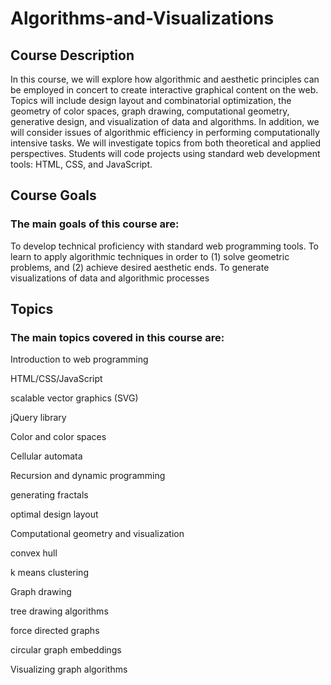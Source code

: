 # Algorithms-and-Visualizations

## Course Description

In this course, we will explore how algorithmic and aesthetic principles can be employed in concert to create interactive graphical content on the web. Topics will include design layout and combinatorial optimization, the geometry of color spaces, graph drawing, computational geometry, generative design, and visualization of data and algorithms. In addition, we will consider issues of algorithmic efficiency in performing computationally intensive tasks. We will investigate topics from both theoretical and applied perspectives. Students will code projects using standard web development tools: HTML, CSS, and JavaScript.

## Course Goals

### The main goals of this course are:
To develop technical proficiency with standard web programming tools.
To learn to apply algorithmic techniques in order to (1) solve geometric problems, and (2) achieve desired aesthetic ends.
To generate visualizations of data and algorithmic processes

## Topics
### The main topics covered in this course are:
Introduction to web programming

HTML/CSS/JavaScript

scalable vector graphics (SVG)

jQuery library

Color and color spaces

Cellular automata

Recursion and dynamic programming

generating fractals 

optimal design layout

Computational geometry and visualization

convex hull

k means clustering

Graph drawing

tree drawing algorithms

force directed graphs

circular graph embeddings

Visualizing graph algorithms
